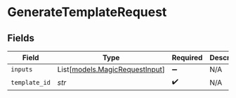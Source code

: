 # GenerateTemplateRequest


## Fields

| Field                                                            | Type                                                             | Required                                                         | Description                                                      |
| ---------------------------------------------------------------- | ---------------------------------------------------------------- | ---------------------------------------------------------------- | ---------------------------------------------------------------- |
| `inputs`                                                         | List[[models.MagicRequestInput](../models/magicrequestinput.md)] | :heavy_minus_sign:                                               | N/A                                                              |
| `template_id`                                                    | *str*                                                            | :heavy_check_mark:                                               | N/A                                                              |